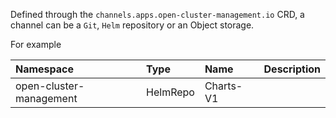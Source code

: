 
Defined through the `channels.apps.open-cluster-management.io` CRD, a channel can be a `Git`, `Helm` repository or an Object storage.

For example

| Namespace                           | Type       |  Name      | Description         |
|:----------------------------------- |:---------- |:---------  |:--------------------|
| open-cluster-management             |  HelmRepo  |  Charts-V1 |                     |
